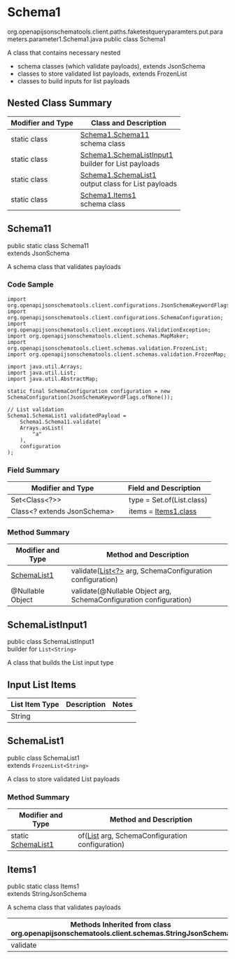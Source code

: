 # Schema1
org.openapijsonschematools.client.paths.faketestqueryparamters.put.parameters.parameter1.Schema1.java
public class Schema1

A class that contains necessary nested
- schema classes (which validate payloads), extends JsonSchema
- classes to store validated list payloads, extends FrozenList
- classes to build inputs for list payloads

## Nested Class Summary
| Modifier and Type | Class and Description |
| ----------------- | ---------------------- |
| static class | [Schema1.Schema11](#schema11)<br> schema class |
| static class | [Schema1.SchemaListInput1](#schemalistinput1)<br> builder for List payloads |
| static class | [Schema1.SchemaList1](#schemalist1)<br> output class for List payloads |
| static class | [Schema1.Items1](#items1)<br> schema class |

## Schema11
public static class Schema11<br>
extends JsonSchema

A schema class that validates payloads

### Code Sample
```
import org.openapijsonschematools.client.configurations.JsonSchemaKeywordFlags;
import org.openapijsonschematools.client.configurations.SchemaConfiguration;
import org.openapijsonschematools.client.exceptions.ValidationException;
import org.openapijsonschematools.client.schemas.MapMaker;
import org.openapijsonschematools.client.schemas.validation.FrozenList;
import org.openapijsonschematools.client.schemas.validation.FrozenMap;

import java.util.Arrays;
import java.util.List;
import java.util.AbstractMap;

static final SchemaConfiguration configuration = new SchemaConfiguration(JsonSchemaKeywordFlags.ofNone());

// List validation
Schema1.SchemaList1 validatedPayload =
    Schema1.Schema11.validate(
    Arrays.asList(
        "a"
    ),
    configuration
);
```

### Field Summary
| Modifier and Type | Field and Description |
| ----------------- | ---------------------- |
| Set<Class<?>> | &nbsp;&nbsp;&nbsp;&nbsp;type = Set.of(List.class)<br/> |
| Class<? extends JsonSchema> | &nbsp;&nbsp;&nbsp;&nbsp;items = [Items1.class](#items1)<br> |

### Method Summary
| Modifier and Type | Method and Description |
| ----------------- | ---------------------- |
| [SchemaList1](#schemalist1) | validate([List<?>](#schemalistinput1) arg, SchemaConfiguration configuration) |
| @Nullable Object | validate(@Nullable Object arg, SchemaConfiguration configuration) |
## SchemaListInput1
public class SchemaListInput1<br>
builder for `List<String>`

A class that builds the List input type

## Input List Items
List Item Type | Description | Notes
-------------------- | ------------- | -------------
String |  |

## SchemaList1
public class SchemaList1<br>
extends `FrozenList<String>`

A class to store validated List payloads

### Method Summary
| Modifier and Type | Method and Description |
| ----------------- | ---------------------- |
| static [SchemaList1](#schemalist1) | of([List<String>](#schemalistinput1) arg, SchemaConfiguration configuration) |

## Items1
public static class Items1<br>
extends StringJsonSchema

A schema class that validates payloads

| Methods Inherited from class org.openapijsonschematools.client.schemas.StringJsonSchema |
| ------------------------------------------------------------------ |
| validate                                                           |

